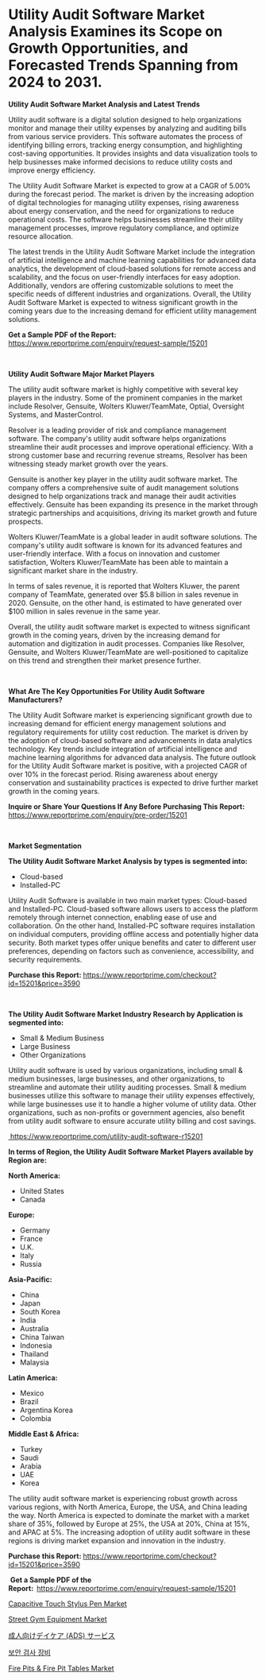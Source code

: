 <p><h1>Utility Audit Software Market Analysis Examines its Scope on Growth Opportunities, and Forecasted Trends Spanning from 2024 to 2031.</h1></p><p><strong>Utility Audit Software Market Analysis and Latest Trends</strong></p>
<p><p>Utility audit software is a digital solution designed to help organizations monitor and manage their utility expenses by analyzing and auditing bills from various service providers. This software automates the process of identifying billing errors, tracking energy consumption, and highlighting cost-saving opportunities. It provides insights and data visualization tools to help businesses make informed decisions to reduce utility costs and improve energy efficiency.</p><p>The Utility Audit Software Market is expected to grow at a CAGR of 5.00% during the forecast period. The market is driven by the increasing adoption of digital technologies for managing utility expenses, rising awareness about energy conservation, and the need for organizations to reduce operational costs. The software helps businesses streamline their utility management processes, improve regulatory compliance, and optimize resource allocation.</p><p>The latest trends in the Utility Audit Software Market include the integration of artificial intelligence and machine learning capabilities for advanced data analytics, the development of cloud-based solutions for remote access and scalability, and the focus on user-friendly interfaces for easy adoption. Additionally, vendors are offering customizable solutions to meet the specific needs of different industries and organizations. Overall, the Utility Audit Software Market is expected to witness significant growth in the coming years due to the increasing demand for efficient utility management solutions.</p></p>
<p><strong>Get a Sample PDF of the Report:&nbsp;</strong> <a href="https://www.reportprime.com/enquiry/request-sample/15201">https://www.reportprime.com/enquiry/request-sample/15201</a></p>
<p>&nbsp;</p>
<p><strong>Utility Audit Software Major Market Players</strong></p>
<p><p>The utility audit software market is highly competitive with several key players in the industry. Some of the prominent companies in the market include Resolver, Gensuite, Wolters Kluwer/TeamMate, Optial, Oversight Systems, and MasterControl.</p><p>Resolver is a leading provider of risk and compliance management software. The company's utility audit software helps organizations streamline their audit processes and improve operational efficiency. With a strong customer base and recurring revenue streams, Resolver has been witnessing steady market growth over the years.</p><p>Gensuite is another key player in the utility audit software market. The company offers a comprehensive suite of audit management solutions designed to help organizations track and manage their audit activities effectively. Gensuite has been expanding its presence in the market through strategic partnerships and acquisitions, driving its market growth and future prospects.</p><p>Wolters Kluwer/TeamMate is a global leader in audit software solutions. The company's utility audit software is known for its advanced features and user-friendly interface. With a focus on innovation and customer satisfaction, Wolters Kluwer/TeamMate has been able to maintain a significant market share in the industry.</p><p>In terms of sales revenue, it is reported that Wolters Kluwer, the parent company of TeamMate, generated over $5.8 billion in sales revenue in 2020. Gensuite, on the other hand, is estimated to have generated over $100 million in sales revenue in the same year.</p><p>Overall, the utility audit software market is expected to witness significant growth in the coming years, driven by the increasing demand for automation and digitization in audit processes. Companies like Resolver, Gensuite, and Wolters Kluwer/TeamMate are well-positioned to capitalize on this trend and strengthen their market presence further.</p></p>
<p>&nbsp;</p>
<p><strong>What Are The Key Opportunities For Utility Audit Software Manufacturers?</strong></p>
<p><p>The Utility Audit Software market is experiencing significant growth due to increasing demand for efficient energy management solutions and regulatory requirements for utility cost reduction. The market is driven by the adoption of cloud-based software and advancements in data analytics technology. Key trends include integration of artificial intelligence and machine learning algorithms for advanced data analysis. The future outlook for the Utility Audit Software market is positive, with a projected CAGR of over 10% in the forecast period. Rising awareness about energy conservation and sustainability practices is expected to drive further market growth in the coming years.</p></p>
<p><strong>Inquire or Share Your Questions If Any Before Purchasing This Report:</strong> <a href="https://www.reportprime.com/enquiry/pre-order/15201">https://www.reportprime.com/enquiry/pre-order/15201</a></p>
<p>&nbsp;</p>
<p><strong>Market Segmentation</strong></p>
<p><strong>The Utility Audit Software Market Analysis by types is segmented into:</strong></p>
<p><ul><li>Cloud-based</li><li>Installed-PC</li></ul></p>
<p><p>Utility Audit Software is available in two main market types: Cloud-based and Installed-PC. Cloud-based software allows users to access the platform remotely through internet connection, enabling ease of use and collaboration. On the other hand, Installed-PC software requires installation on individual computers, providing offline access and potentially higher data security. Both market types offer unique benefits and cater to different user preferences, depending on factors such as convenience, accessibility, and security requirements.</p></p>
<p><strong>Purchase this Report:&nbsp;</strong><a href="https://www.reportprime.com/checkout?id=15201&price=3590">https://www.reportprime.com/checkout?id=15201&price=3590</a></p>
<p>&nbsp;</p>
<p><strong>The Utility Audit Software Market Industry Research by Application is segmented into:</strong></p>
<p><ul><li>Small & Medium Business</li><li>Large Business</li><li>Other Organizations</li></ul></p>
<p><p>Utility audit software is used by various organizations, including small & medium businesses, large businesses, and other organizations, to streamline and automate their utility auditing processes. Small & medium businesses utilize this software to manage their utility expenses effectively, while large businesses use it to handle a higher volume of utility data. Other organizations, such as non-profits or government agencies, also benefit from utility audit software to ensure accurate utility billing and cost savings.</p></p>
<p><a href="https://www.reportprime.com/utility-audit-software-r15201">&nbsp;https://www.reportprime.com/utility-audit-software-r15201</a></p>
<p><strong>In terms of Region, the Utility Audit Software Market Players available by Region are:</strong></p>
<p>
    <p> <strong> North America: </strong>
        <ul>
            <li>United States</li>
            <li>Canada</li>
        </ul>
        </p> 
    <p> <strong> Europe: </strong>
        <ul>
            <li>Germany</li>
            <li>France</li>
            <li>U.K.</li>
            <li>Italy</li>
            <li>Russia</li>
        </ul>
        </p> 
    <p> <strong> Asia-Pacific: </strong>
        <ul>
            <li>China</li>
            <li>Japan</li>
            <li>South Korea</li>
            <li>India</li>
            <li>Australia</li>
            <li>China Taiwan</li>
            <li>Indonesia</li>
            <li>Thailand</li>
            <li>Malaysia</li>
        </ul>
        </p> 
    <p> <strong> Latin America: </strong>
        <ul>
            <li>Mexico</li>
            <li>Brazil</li>
            <li>Argentina Korea</li>
            <li>Colombia</li>
        </ul>
        </p> 
    <p> <strong> Middle East & Africa: </strong>
        <ul>
            <li>Turkey</li>
            <li>Saudi</li>
            <li>Arabia</li>
            <li>UAE</li>
            <li>Korea</li>
        </ul>
    </p>
    </p>
<p><p>The utility audit software market is experiencing robust growth across various regions, with North America, Europe, the USA, and China leading the way. North America is expected to dominate the market with a market share of 35%, followed by Europe at 25%, the USA at 20%, China at 15%, and APAC at 5%. The increasing adoption of utility audit software in these regions is driving market expansion and innovation in the industry.</p></p>
<p><strong>Purchase this Report: </strong><a href="https://www.reportprime.com/checkout?id=15201&price=3590">https://www.reportprime.com/checkout?id=15201&price=3590</a></p>
<p>&nbsp;<strong>Get a Sample PDF of the Report:&nbsp;&nbsp;</strong><a href="https://www.reportprime.com/enquiry/request-sample/15201">https://www.reportprime.com/enquiry/request-sample/15201</a></p>
<p><strong></strong></p>
<p><p><a href="https://www.linkedin.com/pulse/decoding-capacitive-touch-stylus-pen-market-deep-dive-s8dwe">Capacitive Touch Stylus Pen Market</a></p><p><a href="https://issuu.com/reportprime-2/docs/street-gym-equipment-market-size-2030.pptx">Street Gym Equipment Market</a></p><p><a href="https://github.com/adcxff01450218/Market-Research-Report-List-2/blob/main/328112681474.md">成人向けデイケア (ADS) サービス</a></p><p><a href="https://github.com/Elenrrera7685/Market-Research-Report-List-1/blob/main/243506575922.md">보안 검사 장비</a></p><p><a href="https://issuu.com/reportprime-2/docs/fire-pits-fire-pit-tables-market-size-2030.pptx">Fire Pits & Fire Pit Tables Market</a></p></p>